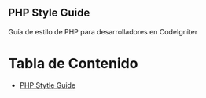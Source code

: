 ## <a name='php-style-guide'>PHP Style Guide</a>
Guía de estilo de PHP para desarrolladores en CodeIgniter

# <a name='TOC'>Tabla de Contenido</a>

* [PHP Stytle Guide](#php-style-guide)
